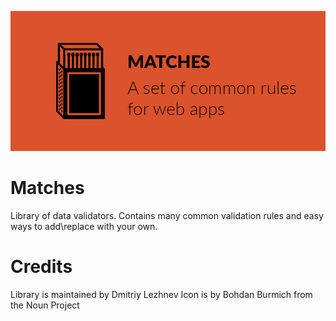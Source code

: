 ![](https://raw.githubusercontent.com/lezhnev74/matches/master/logo.jpg)

# Matches
Library of data validators. 
Contains many common validation rules and easy ways to add\replace with your own.

# Credits
Library is maintained by Dmitriy Lezhnev
Icon is by Bohdan Burmich from the Noun Project
